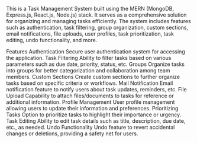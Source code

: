 This is a Task Management System built using the MERN (MongoDB, Express.js, React.js, Node.js) stack. It serves as a comprehensive solution for organizing and managing tasks efficiently. The system includes features such as authentication, task filtering, group organization, custom sections, email notifications, file uploads, user profiles, task prioritization, task editing, undo functionality, and more.

Features
Authentication
Secure user authentication system for accessing the application.
Task Filtering
Ability to filter tasks based on various parameters such as due date, priority, status, etc.
Groups
Organize tasks into groups for better categorization and collaboration among team members.
Custom Sections
Create custom sections to further organize tasks based on specific criteria or workflows.
Mail Notification
Email notification feature to notify users about task updates, reminders, etc.
File Upload
Capability to attach files/documents to tasks for reference or additional information.
Profile Management
User profile management allowing users to update their information and preferences.
Prioritizing Tasks
Option to prioritize tasks to highlight their importance or urgency.
Task Editing
Ability to edit task details such as title, description, due date, etc., as needed.
Undo Functionality
Undo feature to revert accidental changes or deletions, providing a safety net for users.
